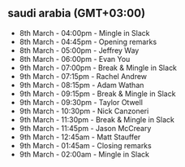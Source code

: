 ## saudi arabia (GMT+03:00)

- 8th March - 04:00pm - Mingle in Slack
- 8th March - 04:45pm - Opening remarks
- 8th March - 05:00pm - Jeffrey Way
- 8th March - 06:00pm - Evan You
- 9th March - 07:00pm - Break & Mingle in Slack
- 9th March - 07:15pm - Rachel Andrew
- 9th March - 08:15pm - Adam Wathan
- 9th March - 09:15pm - Break & Mingle in Slack
- 9th March - 09:30pm - Taylor Otwell
- 9th March - 10:30pm - Nick Canzoneri
- 9th March - 11:30pm - Break & Mingle in Slack
- 9th March - 11:45pm - Jason McCreary
- 9th March - 12:45am - Matt Stauffer
- 9th March - 01:45am - Closing remarks
- 9th March - 02:00am - Mingle in Slack
